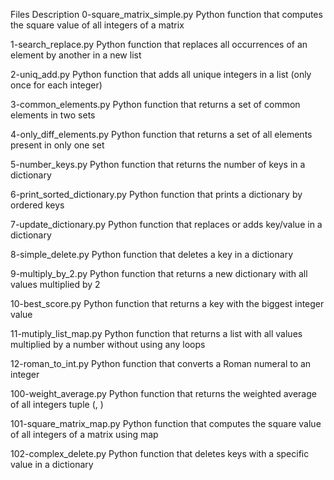 Files 	Description
0-square_matrix_simple.py 	Python function that computes the square value of all integers of a matrix

1-search_replace.py 	Python function that replaces all occurrences of an element by another in a new list

2-uniq_add.py 	Python function that adds all unique integers in a list (only once for each integer)

3-common_elements.py 	Python function that returns a set of common elements in two sets

4-only_diff_elements.py 	Python function that returns a set of all elements present in only one set

5-number_keys.py 	Python function that returns the number of keys in a dictionary

6-print_sorted_dictionary.py 	Python function that prints a dictionary by ordered keys

7-update_dictionary.py 	Python function that replaces or adds key/value in a dictionary

8-simple_delete.py 	Python function that deletes a key in a dictionary

9-multiply_by_2.py 	Python function that returns a new dictionary with all values multiplied by 2

10-best_score.py 	Python function that returns a key with the biggest integer value

11-mutiply_list_map.py 	Python function that returns a list with all values multiplied by a number without using any loops

12-roman_to_int.py 	Python function that converts a Roman numeral to an integer

100-weight_average.py 	Python function that returns the weighted average of all integers tuple (<score>, <weight>)

 101-square_matrix_map.py 	Python function that computes the square value of all integers of a matrix using map

  102-complex_delete.py 	Python function that deletes keys with a specific value in a dictionary

